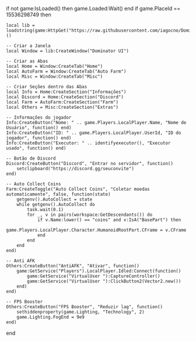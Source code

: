 if not game:IsLoaded() then game.Loaded:Wait() end
if game.PlaceId == 15536298749 then

    local lib = loadstring(game:HttpGet("https://raw.githubusercontent.com/iagocno/Dominator/main/source"))()
    
    -- Criar a Janela
    local Window = lib:CreateWindow("Dominator UI")
    
    -- Criar as Abas
    local Home = Window:CreateTab("Home")
    local AutoFarm = Window:CreateTab("Auto Farm")
    local Misc = Window:CreateTab("Misc")
    
    -- Criar Seções dentro das Abas
    local Info = Home:CreateSection("Informações")
    local Discord = Home:CreateSection("Discord")
    local Farm = AutoFarm:CreateSection("Farm")
    local Others = Misc:CreateSection("Extras")
    
    -- Informações do jogador
    Info:CreateButton("Nome: " .. game.Players.LocalPlayer.Name, "Nome de Usuário", function() end)
    Info:CreateButton("ID: " .. game.Players.LocalPlayer.UserId, "ID do jogador", function() end)
    Info:CreateButton("Executor: " .. identifyexecutor(), "Executor usado", function() end)
    
    -- Botão de Discord
    Discord:CreateButton("Discord", "Entrar no servidor", function()
        setclipboard("https://discord.gg/seuconvite")
    end)
    
    -- Auto Collect Coins
    Farm:CreateToggle("Auto Collect Coins", "Coletar moedas automaticamente", false, function(state)
        getgenv().AutoCollect = state
        while getgenv().AutoCollect do
            task.wait(0.1)
            for _, v in pairs(workspace:GetDescendants()) do
                if v.Name:lower() == "coins" and v:IsA("BasePart") then
                    game.Players.LocalPlayer.Character.HumanoidRootPart.CFrame = v.CFrame
                end
            end
        end
    end)
    
    -- Anti AFK
    Others:CreateButton("AntiAFK", "Ativar", function()
        game:GetService("Players").LocalPlayer.Idled:Connect(function()
            game:GetService("VirtualUser "):CaptureController()
            game:GetService("VirtualUser "):ClickButton2(Vector2.new())
        end)
    end)
    
    -- FPS Booster
    Others:CreateButton("FPS Booster", "Reduzir lag", function()
        sethiddenproperty(game.Lighting, "Technology", 2)
        game.Lighting.FogEnd = 9e9
    end)
end
